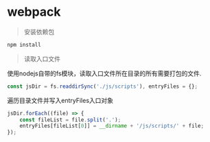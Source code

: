 # webpack
>安装依赖包

~~~bash
npm install
~~~

>读取入口文件

使用nodejs自带的fs模块，读取入口文件所在目录的所有需要打包的文件.
~~~javascript
const jsDir = fs.readdirSync('./js/scripts'), entryFiles = {};
~~~

遍历目录文件并写入entryFiles入口对象

~~~javascript
jsDir.forEach((file) => {
    const fileList = file.split('.');
    entryFiles[fileList[0]] = __dirname + '/js/scripts/' + file;
});
~~~